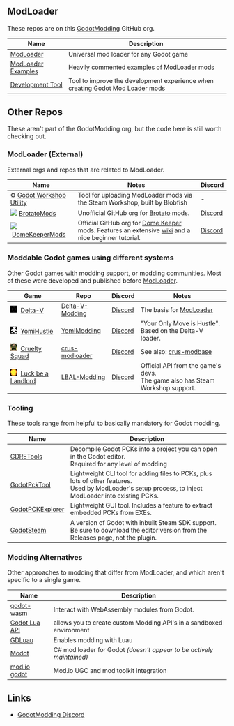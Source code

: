 
## ModLoader

These repos are on this [GodotModding](https://github.com/GodotModding) GitHub org.

| Name | Description |
| ---- | ----------- |
| [ModLoader](https://github.com/GodotModding/godot-mod-loader) | Universal mod loader for any Godot game |
| [ModLoader Examples](https://github.com/GodotModding/godot-mod-loader-examples) | Heavily commented examples of ModLoader mods |
| [Development Tool](https://github.com/GodotModding/godot-mod-tool) | Tool to improve the development experience when creating Godot Mod Loader mods |

## Other Repos

These aren't part of the GodotModding org, but the code here is still worth checking out. 

### ModLoader (External)

External orgs and repos that are related to ModLoader.

| Name | Notes | Discord |
| ---- | ----- | ------- |
| ⚙ [Godot Workshop Utility](https://github.com/thomasgvd/godot-workshop-utility) | Tool for uploading ModLoader mods via the Steam Workshop, built by Blobfish | - |
| ![](https://avatars.githubusercontent.com/u/120222733?s=20&v=4)&nbsp;[BrotatoMods](https://github.com/BrotatoMods) | Unofficial GitHub org for [Brotato](https://store.steampowered.com/app/1942280/Brotato/) mods. | [Discord](https://discord.gg/j39jE6k.) |
| ![](https://avatars.githubusercontent.com/u/138197518?s=20&v=4)&nbsp;[DomeKeeperMods](https://github.com/DomeKeeperMods/) | Official GitHub org for [Dome Keeper](https://store.steampowered.com/app/1637320/Dome_Keeper/) mods. Features an extensive [wiki](https://github.com/DomeKeeperMods/Docs/wiki) and a nice beginner tutorial. | [Discord](https://discord.gg/AxYpX7AaFP.) |

### Moddable Godot games using different systems

Other Godot games with modding support, or modding communities. Most of these were developed and published before [ModLoader](https://github.com/GodotModding/godot-mod-loader).

| Game | Repo | Discord | Notes |
| ---- | ---- | ------- | ----- |
| ![icon](profile/icons/16px/delta-v.jpg)&nbsp; [Delta-V](https://store.steampowered.com/app/846030/V_Rings_of_Saturn/) | [Delta-V-Modding](https://gitlab.com/Delta-V-Modding/Mods/-/tree/main) | [Discord](https://discord.com/invite/dv) | The basis for [ModLoader](https://github.com/GodotModding/godot-mod-loader) |
| ![icon](profile/icons/16px/yomi-hustle.jpg)&nbsp; [YomiHustle](https://ivysly.itch.io/your-only-move-is-hustle) | [YomiModding](https://gitlab.com/ZT2wo/YomiModding/-/blob/main/MODDING.md) | [Discord](https://discord.gg/yomimodding) | "Your Only Move is Hustle". Based on the Delta-V loader. |
| ![icon](profile/icons/16px/cruelty-squad.jpg)&nbsp; [Cruelty Squad](https://store.steampowered.com/app/1388770/Cruelty_Squad/) | [crus-modloader](https://github.com/crustyrashky/crus-modloader) | [Discord](https://discord.com/invite/qNDjTTw) | See also: [crus-modbase](https://github.com/crustyrashky/crus-modbase) |
| ![icon](profile/icons/16px/luck-be-a-landlord.jpg)&nbsp; [Luck be a Landlord](https://store.steampowered.com/app/1404850/Luck_be_a_Landlord/) | [LBAL-Modding](https://github.com/TrampolineTales/LBAL-Modding-Docs/wiki) | [Discord](https://trampolinetales.com/discord) | Official API from the game's devs. <br>The game also has Steam Workshop support. |


### Tooling

These tools range from helpful to basically mandatory for Godot modding.

| Name | Description |
| ---- | ----------- |
| [GDRETools](https://github.com/bruvzg/gdsdecomp) | Decompile Godot PCKs into a project you can open in the Godot editor.<br>Required for any level of modding |
| [GodotPckTool](https://github.com/hhyyrylainen/GodotPckTool) | Lightweight CLI tool for adding files to PCKs, plus lots of other features.<br>Used by ModLoader's setup process, to inject ModLoader into existing PCKs. |
| [GodotPCKExplorer](https://github.com/DmitriySalnikov/GodotPCKExplorer) | Lightweight GUI tool. Includes a feature to extract embedded PCKs from EXEs. |
| [GodotSteam](https://github.com/Gramps/GodotSteam) | A version of Godot with inbuilt Steam SDK support. Be sure to download the editor version from the Releases page, not the plugin. |

### Modding Alternatives

Other approaches to modding that differ from ModLoader, and which aren't specific to a single game.

| Name | Description |
| ---- | ----------- |
| [godot-wasm](https://github.com/ashtonmeuser/godot-wasm) | Interact with WebAssembly modules from Godot. |
| [Godot Lua API](https://github.com/WeaselGames/godot_luaAPI) | allows you to create custom Modding API's in a sandboxed environment |
| [GDLuau](https://github.com/Manonox/GDLuau) | Enables modding with Luau |
| [Modot](https://github.com/Carnagion/Modot) | C# mod loader for Godot *(doesn't appear to be actively maintained)* |
| [mod.io godot](https://github.com/aNaOH/modio-godot) | Mod.io UGC and mod toolkit integration |

## Links

- [GodotModding Discord](https://discord.gg/J5AvdFK4mw)
